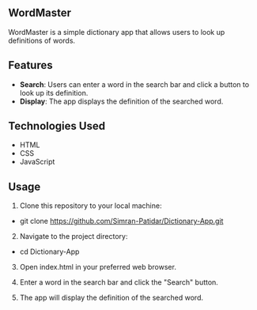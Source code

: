 ## WordMaster

WordMaster is a simple dictionary app that allows users to look up definitions of words.


## Features

- **Search**: Users can enter a word in the search bar and click a button to look up its definition.
- **Display**: The app displays the definition of the searched word.

## Technologies Used

- HTML
- CSS
- JavaScript

## Usage

 1. Clone this repository to your local machine:
   - git clone https://github.com/Simran-Patidar/Dictionary-App.git
     
 2. Navigate to the project directory:
   - cd Dictionary-App
     
 3. Open index.html in your preferred web browser.

 4. Enter a word in the search bar and click the "Search" button.
    
 5. The app will display the definition of the searched word.
